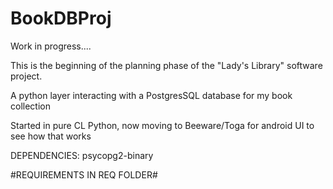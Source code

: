 # BookDBProj
Work in progress....

This is the beginning of the planning phase of the "Lady's Library" software project.

A python layer interacting with a PostgresSQL database for my book collection

Started in pure CL Python, now moving to Beeware/Toga for android UI to see how that works

DEPENDENCIES:
    psycopg2-binary

#REQUIREMENTS IN REQ FOLDER#
